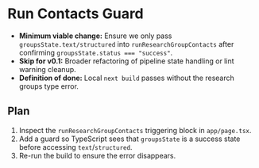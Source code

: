# Run Contacts Guard

- **Minimum viable change:** Ensure we only pass `groupsState.text/structured` into `runResearchGroupContacts` after confirming `groupsState.status === "success"`.
- **Skip for v0.1:** Broader refactoring of pipeline state handling or lint warning cleanup.
- **Definition of done:** Local `next build` passes without the research groups type error.

## Plan
1. Inspect the `runResearchGroupContacts` triggering block in `app/page.tsx`.
2. Add a guard so TypeScript sees that `groupsState` is a success state before accessing `text`/`structured`.
3. Re-run the build to ensure the error disappears.
